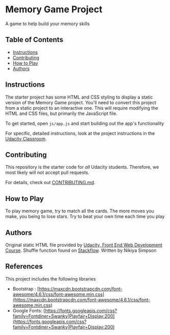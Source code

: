 # Memory Game Project

A game to help build your memory skills

## Table of Contents

* [Instructions](#instructions)
* [Contributing](#contributing)
* [How to Play](#howtoplay)
* [Authors](#authors)

## Instructions

The starter project has some HTML and CSS styling to display a static version of the Memory Game project. You'll need to convert this project from a static project to an interactive one. This will require modifying the HTML and CSS files, but primarily the JavaScript file.

To get started, open `js/app.js` and start building out the app's functionality

For specific, detailed instructions, look at the project instructions in the [Udacity Classroom](https://classroom.udacity.com/me).

## Contributing

This repository is the starter code for _all_ Udacity students. Therefore, we most likely will not accept pull requests.

For details, check out [CONTRIBUTING.md](CONTRIBUTING.md).

## How to Play

To play memory game, try to match all the cards. The more moves you make, you being to lose stars. Try to beat your own time each time you play

## Authors

Original static HTML file provided by [Udacity, Front End Web Development Course](http://www.udacity.com). 
Shuffle function found on [Stackflow](http://stackoverflow.com/a/2450976).
Written by Nikiya Simpson

## References

This project includes the following libraries

* Bootstrap : [https://maxcdn.bootstrapcdn.com/font-awesome/4.6.1/css/font-awesome.min.css](https://maxcdn.bootstrapcdn.com/font-awesome/4.6.1/css/font-awesome.min.css)
* Google Fonts: [https://fonts.googleapis.com/css?family=Fontdiner+Swanky|Playfair+Display:200](https://fonts.googleapis.com/css?family=Fontdiner+Swanky|Playfair+Display:200)

